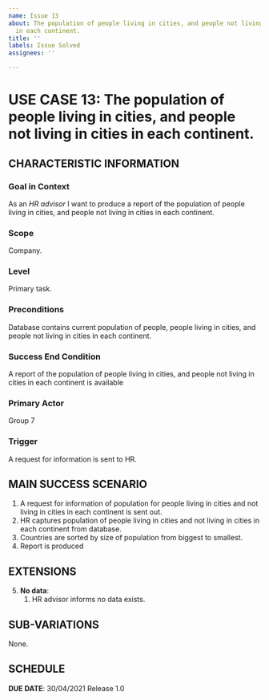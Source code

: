 ```yaml
---
name: Issue 13
about: The population of people living in cities, and people not living in cities
  in each continent.
title: ''
labels: Issue Solved
assignees: ''

---
```


# USE CASE 13: The population of people living in cities, and people not living in cities in each continent.

## CHARACTERISTIC INFORMATION

### Goal in Context
As an *HR advisor* I want to produce a report of the population of people living in cities, and people not living in cities in each continent.
### Scope

Company.

### Level

Primary task.

### Preconditions

Database contains current population of people, people living in cities, and people not living in cities in each continent.

### Success End Condition

A report of the population of people living in cities, and people not living in cities in each continent is available 

### Primary Actor

Group 7

### Trigger

A request for information is sent to HR.

## MAIN SUCCESS SCENARIO

1. A request for information of population for people living in cities and not living in cities in each continent is sent out.
2. HR captures population of people living in cities and not living in cities in each continent from database.
3. Countries are sorted by size of population from biggest to smallest.
4. Report is produced

## EXTENSIONS

5. **No data**:
    1. HR advisor informs no data exists.

## SUB-VARIATIONS

None.

## SCHEDULE

**DUE DATE**: 30/04/2021
 Release 1.0
